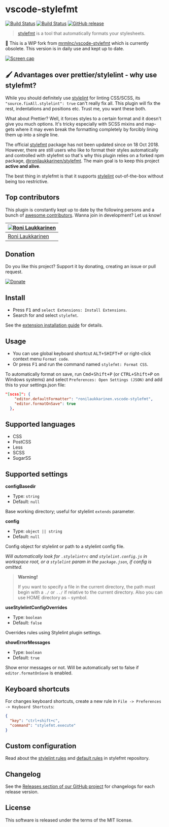 # vscode-stylefmt

[![Build Status](https://img.shields.io/badge/visual%20studio-marketplace-green.svg?style=flat-square)](https://marketplace.visualstudio.com/items?itemName=ronilaukkarinen.vscode-stylefmt) [![Build Status](https://img.shields.io/travis/com/ronilaukkarinen/vscode-stylefmt.svg?style=flat-square)](https://app.travis-ci.com/github/ronilaukkarinen/vscode-stylefmt) [![GitHub release](https://img.shields.io/github/release/ronilaukkarinen/vscode-stylefmt.svg?style=flat-square)](https://github.com/ronilaukkarinen/vscode-stylefmt/releases)

> [stylefmt](https://github.com/morishitter/stylefmt) is a tool that automatically formats your stylesheets.

🍴 This is a WIP fork from [mrmlnc/vscode-stylefmt](https://github.com/mrmlnc/vscode-stylefmt) which is currently obsolete. This version is in daily use and kept up to date.

[![Screen cap](https://i.imgur.com/h5vFQPP.gif)](https://i.imgur.com/h5vFQPP.gif)

## 🖌 Advantages over prettier/stylelint - why use stylefmt?

While you should definitely use [stylelint](https://stylelint.io/) for linting CSS/SCSS, its `"source.fixAll.stylelint": true` can't really fix all. This plugin will fix the rest, indentations and positions etc. Trust me, you want these both.

What about Prettier? Well, it forces styles to a certain format and it doesn't give you much options. It's tricky especially with SCSS mixins and map-gets where it may even break the formatting completely by forcibly lining them up into a single line.

The official [stylefmt](https://github.com/morishitter/stylefmt) package has not been updated since on 18 Oct 2018. However, there are still users who like to format their styles automatically and controlled with stylefmt so that's why this plugin relies on a forked npm package, [@ronilaukkarinen/stylefmt](https://github.com/ronilaukkarinen/stylefmt). The main goal is to keep this project **active and alive**.

The best thing in stylefmt is that it supports [stylelint](https://stylelint.io/) out-of-the-box without being too restrictive.

## Top contributors

This plugin is constantly kept up to date by the following persons and a bunch of [awesome contributors](https://github.com/ronilaukkarinen/vscode-stylefmt/graphs/contributors). Wanna join in development? Let us know!

| [![Roni Laukkarinen](https://avatars3.githubusercontent.com/u/1534150?v=4&s=70)](https://github.com/ronilaukkarinen) |
| --- |
| [Roni Laukkarinen](https://github.com/ronilaukkarinen) |

## Donation

Do you like this project? Support it by donating, creating an issue or pull request.

[![Donate](https://img.shields.io/badge/Donate-PayPal-green.svg)](https://paypal.me/ronilaukkarinen?locale.x=en_US)

## Install

  * Press <kbd>F1</kbd> and `select Extensions: Install Extensions`.
  * Search for and select `stylefmt`.

See the [extension installation guide](https://code.visualstudio.com/docs/editor/extension-gallery) for details.

## Usage

  * You can use global keyboard shortcut <kbd>ALT+SHIFT+F</kbd> or right-click context menu `Format code`.
  * Or press <kbd>F1</kbd> and run the command named `stylefmt: Format CSS`.

To automatically format on save, run <kbd>Cmd+Shift+P</kbd> (or <kbd>CTRL+Shift+P</kbd> on Windows systems) and select `Preferences: Open Settings (JSON)` and add this to your settings.json file:

``` json
"[scss]": {
    "editor.defaultFormatter": "ronilaukkarinen.vscode-stylefmt",
    "editor.formatOnSave": true
  },
  ```

## Supported languages

  * CSS
  * PostCSS
  * Less
  * SCSS
  * SugarSS

## Supported settings

**configBasedir**

  * Type: `string`
  * Default: `null`

Base working directory; useful for stylelint `extends` parameter.

**config**

  * Type: `object || string`
  * Default: `null`

Config object for stylelint or path to a stylelint config file.

*Will automatically look for `.stylelintrc` and `stylelint.config.js` in workspace root, or a `stylelint` param in the `package.json`, if config is omitted.*

> **Warning!**
>
> If you want to specify a file in the current directory, the path must begin with a `./` or `../` if relative to the current directory. Also you can use HOME directory as `~` symbol.

**useStylelintConfigOverrides**

  * Type: `boolean`
  * Default: `false`

Overrides rules using Stylelint plugin settings.

**showErrorMessages**

  * Type: `boolean`
  * Default: `true`

Show error messages or not. Will be automatically set to false if `editor.formatOnSave` is enabled.

## Keyboard shortcuts

For changes keyboard shortcuts, create a new rule in `File -> Preferences -> Keyboard Shortcuts`:

```json
{
  "key": "ctrl+shift+c",
  "command": "stylefmt.execute"
}
```

## Custom configuration

Read about the [stylelint rules](https://github.com/morishitter/stylefmt#stylelint-rules-that-stylefmt-can-handle) and [default rules](https://github.com/morishitter/stylefmt#default-formatting-rules-without-stylelint-config-file) in stylefmt repository.

## Changelog

See the [Releases section of our GitHub project](https://github.com/ronilaukkarinen/vscode-stylefmt/releases) for changelogs for each release version.

## License

This software is released under the terms of the MIT license.

